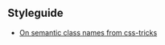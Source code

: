 ## Styleguide
* [On semantic class names from css-tricks](https://css-tricks.com/semantic-class-names/)
